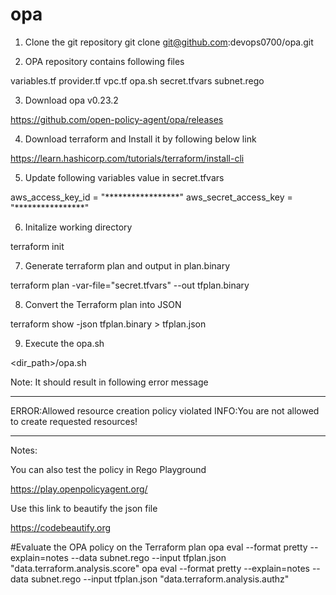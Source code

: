 # opa
1) Clone the git repository 
git clone git@github.com:devops0700/opa.git

2) OPA repository contains following files

variables.tf
provider.tf
vpc.tf
opa.sh
secret.tfvars
subnet.rego

3) Download opa v0.23.2

https://github.com/open-policy-agent/opa/releases

4) Download terraform and Install it by following below link

https://learn.hashicorp.com/tutorials/terraform/install-cli

5) Update following variables value in secret.tfvars

aws_access_key_id = "*****************"
aws_secret_access_key = "****************"

6) Initalize working directory

terraform init

7) Generate terraform plan and output in plan.binary

terraform plan -var-file="secret.tfvars" --out tfplan.binary

8) Convert the Terraform plan into JSON

terraform show -json tfplan.binary > tfplan.json

9) Execute the opa.sh 

<dir_path>/opa.sh

Note: It should result in following error message

************************************************
ERROR:Allowed resource creation policy violated
INFO:You are not allowed to create requested resources!
************************************************

Notes:

You can also test the policy in Rego Playground

https://play.openpolicyagent.org/

Use this link to beautify the json file

https://codebeautify.org

#Evaluate the OPA policy on the Terraform plan
opa eval --format pretty --explain=notes --data subnet.rego --input tfplan.json "data.terraform.analysis.score"
opa eval --format pretty --explain=notes --data subnet.rego --input tfplan.json "data.terraform.analysis.authz"
